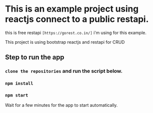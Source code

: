 # This is an example project using reactjs connect to a public restapi.
this is free restapi `[https://gorest.co.in/]` i'm using for this example.

This project is using bootstrap reactjs and restapi for CRUD

## Step to run the app

### `clone the repositories` and run the script below.

### `npm install`
### `npm start`

Wait for a few minutes for the app to start automatically.
